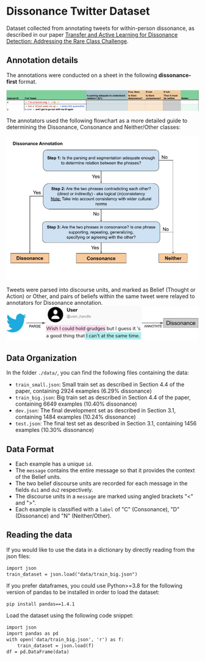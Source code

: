 # Dissonance Twitter Dataset
Dataset collected from annotating tweets for within-person dissonance, as described in our paper [Transfer and Active Learning for Dissonance Detection: Addressing the Rare Class Challenge](https://arxiv.org/abs/2305.02459). 

## Annotation details

The annotations were conducted on a sheet in the following **dissonance-first** format. 

![annotation format](./annotation_format/annotation_format.png)

The annotators used the following flowchart as a more detailed guide to determining the Dissonance, Consonance and Neither/Other classes: 

![annotation guidelines](./annotation_format/annotation_guidelines.jpg)

Tweets were parsed into discourse units, and marked as Belief (Thought or Action) or Other, and pairs of beliefs within the same tweet were relayed to annotators for Dissonance annotation.
![annotation process](./annotation_format/annotation_process.jpg)



## Data Organization

In the folder `./data/`, you can find the following files containing the data:

* `train_small.json`: Small train set as described in Section 4.4 of the paper, containing 2924 examples (6.29% dissonance)
* `train_big.json`: Big train set as described in Section 4.4 of the paper, containing 6649 examples (10.40% dissonance)
* `dev.json`: The final development set as described in Section 3.1, containing 1484 examples (10.24% dissonance)
* `test.json`: The final test set as described in Section 3.1, containing 1456 examples (10.30% dissonance)


## Data Format

* Each example has a unique `id`.
* The `message` contains the entire message so that it provides the context of the Belief units.
* The two belief discourse units are recorded for each message in the fields `du1` and `du2` respectively.
* The discourse units in a `message` are marked using angled brackets "<" and ">".
* Each example is classified with a `label` of "C" (Consonance), "D" (Dissonance) and "N" (Neither/Other).

## Reading the data
If you would like to use the data in a dictionary by directly reading from the json files:
```
import json
train_dataset = json.load("data/train_big.json")
```

If you prefer dataframes, you could use Python>=3.8 for the following version of pandas to be installed in order to load the dataset:
```
pip install pandas==1.4.1
```

Load the dataset using the following code snippet:
```
import json
import pandas as pd
with open('data/train_big.json', 'r') as f:
    train_dataset = json.load(f)
df = pd.DataFrame(data)
```


